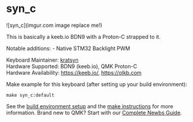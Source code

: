 # syn_c

![syn_c](imgur.com image replace me!)

This is basically a keeb.io BDN9 with a Proton-C strapped to it.  

Notable additions: 
	- Native STM32 Backlight PWM

Keyboard Maintainer: [kratsyn](https://github.com/kratsyn)  
Hardware Supported: BDN9 (keeb.io), QMK Proton-C  
Hardware Availability: https://keeb.io/, https://olkb.com  

Make example for this keyboard (after setting up your build environment):

    make syn_c:default

See the [build environment setup](https://docs.qmk.fm/#/getting_started_build_tools) and the [make instructions](https://docs.qmk.fm/#/getting_started_make_guide) for more information. Brand new to QMK? Start with our [Complete Newbs Guide](https://docs.qmk.fm/#/newbs).
